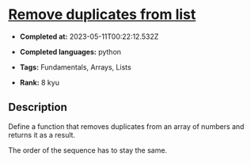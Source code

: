 # [Remove duplicates from list](https://www.codewars.com/kata/57a5b0dfcf1fa526bb000118)

- **Completed at:** 2023-05-11T00:22:12.532Z

- **Completed languages:** python

- **Tags:** Fundamentals, Arrays, Lists

- **Rank:** 8 kyu

## Description

Define a function that removes duplicates from an array of numbers and returns it as a result.

The order of the sequence has to stay the same.